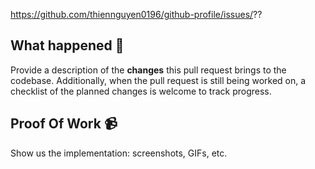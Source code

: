 https://github.com/thiennguyen0196/github-profile/issues/??

## What happened 👀

Provide a description of the **changes** this pull request brings to the codebase. Additionally, when the pull request is still being worked on, a checklist of the planned changes is welcome to track progress.

## Proof Of Work 📹

Show us the implementation: screenshots, GIFs, etc.
